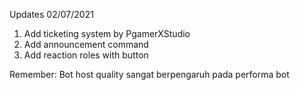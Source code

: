 Updates 02/07/2021
1. Add ticketing system by PgamerXStudio
2. Add announcement command
3. Add reaction roles with button

Remember: Bot host quality sangat berpengaruh pada performa bot
